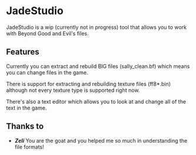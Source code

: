 # JadeStudio

JadeStudio is a wip (currently not in progress) tool that allows you to work with Beyond Good and Evil's files.

## Features
Currently you can extract and rebuild BIG files (sally_clean.bf) which means you can change files in the game.

There is support for extracting and rebuilding texture files (ff8*.bin) although not every texture type is supported right now.

There's also a text editor which allows you to look at and change all of the text in the game.

## Thanks to
* ***Zeli*** You are the goat and you helped me so much in understanding the file formats!
